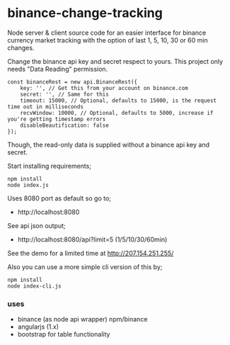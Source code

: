 # binance-change-tracking

Node server & client source code for an easier interface for binance currency market tracking with the option of last 1, 5, 10, 30 or 60 min changes.

Change the binance api key and secret respect to yours. This project only needs "Data Reading" permission.

```JS
const binanceRest = new api.BinanceRest({
    key: '', // Get this from your account on binance.com
    secret: '', // Same for this
    timeout: 15000, // Optional, defaults to 15000, is the request time out in milliseconds
    recvWindow: 10000, // Optional, defaults to 5000, increase if you're getting timestamp errors
    disableBeautification: false
});
```
Though, the read-only data is supplied without a binance api key and secret.

Start installing requirements;

```
npm install
node index.js
```

Uses 8080 port as default so go to;

- http://localhost:8080

See api json output;

- http://localhost:8080/api?limit=5 (1/5/10/30/60min)

See the demo for a limited time at http://207.154.251.255/

Also you can use a more simple cli version of this by;

```
npm install
node index-cli.js
```

### uses

- binance (as node api wrapper) npm/binance
- angularjs (1.x)
- bootstrap for table functionality
